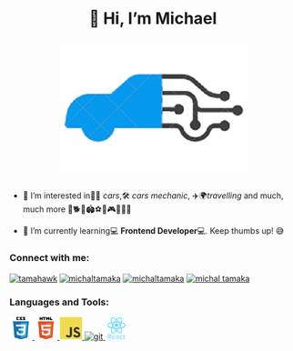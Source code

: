 <h1 align="center">👋 Hi, I’m Michael

![alt text](https://raw.githubusercontent.com/tamahawk1908/Homepage/main/images/logo.png)
</h1>

- 👀 I’m interested in:car::car: _cars_,:hammer_and_wrench: _cars mechanic_, :airplane::earth_africa:_travelling_ and much, much more :bicyclist::dog2::beer::stadium::soccer::ski::video_game::game_die::8ball::slightly_smiling_face:

- 🌱 I’m currently learning:computer: **Frontend Developer**:computer:. Keep thumbs up! :sweat_smile:

<h3 align="left">Connect with me:</h3>
<p align="left">
  <a href="https://codepen.io/tamahawk" target="blank"><img align="center" src="https://raw.githubusercontent.com/rahuldkjain/github-profile-readme-generator/master/src/images/icons/Social/codepen.svg" alt="tamahawk" height="30" width="40" /></a>
  <a href="https://fb.com/michaltamaka" target="blank"><img align="center" src="https://raw.githubusercontent.com/rahuldkjain/github-profile-readme-generator/master/src/images/icons/Social/facebook.svg" alt="michaltamaka" height="30" width="40" /></a>
  <a href="https://instagram.com/michaltamaka" target="blank"><img align="center" src="https://raw.githubusercontent.com/rahuldkjain/github-profile-readme-generator/master/src/images/icons/Social/instagram.svg" alt="michaltamaka" height="30" width="40" /></a>
  <a href="https://www.youtube.com/channel/UCEuCMDB2n9njf9fmjkhDrfA" target="blank"><img align="center" src="https://raw.githubusercontent.com/rahuldkjain/github-profile-readme-generator/master/src/images/icons/Social/youtube.svg" alt="michal tamaka" height="30" width="40" /></a>
  </p>
  <h3 align="left">Languages and Tools:</h3>
<p align="left"> 
  <a href="https://www.w3schools.com/css/" target="_blank" rel="noreferrer"> <img src="https://raw.githubusercontent.com/devicons/devicon/master/icons/css3/css3-original-wordmark.svg" alt="css3" width="40" height="40"/> </a> 
  <a href="https://www.w3.org/html/" target="_blank" rel="noreferrer"> <img src="https://raw.githubusercontent.com/devicons/devicon/master/icons/html5/html5-original-wordmark.svg" alt="html5" width="40" height="40"/> </a> 
  <a href="https://developer.mozilla.org/en-US/docs/Web/JavaScript" target="_blank" rel="noreferrer"> <img src="https://raw.githubusercontent.com/devicons/devicon/master/icons/javascript/javascript-original.svg" alt="javascript" width="40" height="40"/> </a>
  <a href="https://git-scm.com/" target="_blank" rel="noreferrer"> <img src="https://www.vectorlogo.zone/logos/git-scm/git-scm-icon.svg" alt="git" width="40" height="40"/> </a>
  <a href="https://reactjs.org/" target="_blank" rel="noreferrer"> <img src="https://raw.githubusercontent.com/devicons/devicon/master/icons/react/react-original-wordmark.svg" alt="react" width="40" height="40"/> </a>
</p>

<!---
tamahawk1908/tamahawk1908 is a ✨ special ✨ repository because its `README.md` (this file) appears on your GitHub profile.
You can click the Preview link to take a look at your changes.
--->
